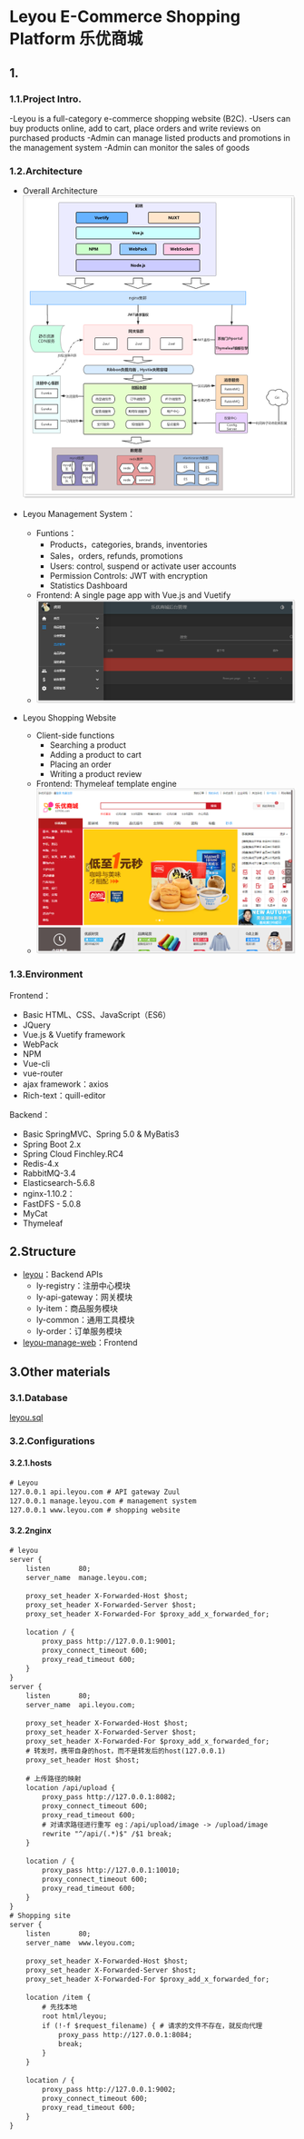 # Leyou E-Commerce Shopping Platform 乐优商城

## 1.

### 1.1.Project Intro.

-Leyou is a full-category e-commerce shopping website (B2C).
-Users can buy products online, add to cart, place orders and write reviews on purchased products
-Admin can manage listed products and promotions in the management system
-Admin can monitor the sales of goods


### 1.2.Architecture
- Overall Architecture     
![1525703759035](https://github.com/Eryn-mk/leyou/blob/master/raw/photos/1525703759035.png)

- Leyou Management System：

  - Funtions：
    - Products，categories, brands, inventories
    - Sales，orders, refunds, promotions
    - Users: control, suspend or activate user accounts
    - Permission Controls: JWT with encryption
    - Statistics Dashboard
  - Frontend: A single page app with Vue.js and Vuetify
  - ![1573821246869](https://github.com/Eryn-mk/leyou/blob/master/raw/photos/1525704185158.png)

- Leyou Shopping Website
  - Client-side functions
    - Searching a product
    - Adding a product to cart
    - Placing an order
    - Writing a product review
  - Frontend: Thymeleaf template engine
  - ![1573821296666](https://github.com/Eryn-mk/leyou/blob/master/raw/photos/1525704277126.png)



### 1.3.Environment

Frontend：

- Basic HTML、CSS、JavaScript（ES6）
- JQuery
- Vue.js & Vuetify framework
- WebPack
- NPM
- Vue-cli
- vue-router
- ajax framework：axios
- Rich-text：quill-editor

Backend：

- Basic SpringMVC、Spring 5.0 & MyBatis3
- Spring Boot 2.x
- Spring Cloud Finchley.RC4
- Redis-4.x
- RabbitMQ-3.4
- Elasticsearch-5.6.8
- nginx-1.10.2：
- FastDFS - 5.0.8
- MyCat
- Thymeleaf



## 2.Structure

- [leyou](https://github.com/Eryn-mk/leyou)：Backend APIs
  - ly-registry：注册中心模块
  - ly-api-gateway：网关模块
  - ly-item：商品服务模块
  - ly-common：通用工具模块
  - ly-order：订单服务模块
- [leyou-manage-web](https://github.com/Eryn-mk/leyou-manage-web)：Frontend



## 3.Other materials

### 3.1.Database

[leyou.sql](https://github.com/Eryn-mk/leyou/blob/master/raw/db/leyou.sql)



### 3.2.Configurations

#### 3.2.1.hosts

```
# Leyou
127.0.0.1 api.leyou.com # API gateway Zuul
127.0.0.1 manage.leyou.com # management system
127.0.0.1 www.leyou.com # shopping website
```



#### 3.2.2nginx

```nginx
# leyou
server {
	listen       80;
	server_name  manage.leyou.com;

	proxy_set_header X-Forwarded-Host $host;
	proxy_set_header X-Forwarded-Server $host;
	proxy_set_header X-Forwarded-For $proxy_add_x_forwarded_for;

	location / {
		proxy_pass http://127.0.0.1:9001;
		proxy_connect_timeout 600;
		proxy_read_timeout 600;
	}
}
server {
	listen       80;
	server_name  api.leyou.com;

	proxy_set_header X-Forwarded-Host $host;
	proxy_set_header X-Forwarded-Server $host;
	proxy_set_header X-Forwarded-For $proxy_add_x_forwarded_for;
	# 转发时，携带自身的host，而不是转发后的host(127.0.0.1)
	proxy_set_header Host $host;

	# 上传路径的映射
	location /api/upload {	
		proxy_pass http://127.0.0.1:8082;
		proxy_connect_timeout 600;
		proxy_read_timeout 600;
		# 对请求路径进行重写 eg：/api/upload/image -> /upload/image
		rewrite "^/api/(.*)$" /$1 break; 
	}
	
	location / {
		proxy_pass http://127.0.0.1:10010;
		proxy_connect_timeout 600;
		proxy_read_timeout 600;
	}
}
# Shopping site
server {
	listen       80;
	server_name  www.leyou.com;

	proxy_set_header X-Forwarded-Host $host;
	proxy_set_header X-Forwarded-Server $host;
	proxy_set_header X-Forwarded-For $proxy_add_x_forwarded_for;
	
	location /item {
		# 先找本地
		root html/leyou;
		if (!-f $request_filename) { # 请求的文件不存在，就反向代理
			proxy_pass http://127.0.0.1:8084;
			break;
		}
	}
	
	location / {
		proxy_pass http://127.0.0.1:9002;
		proxy_connect_timeout 600;
		proxy_read_timeout 600;
	}
}
```
